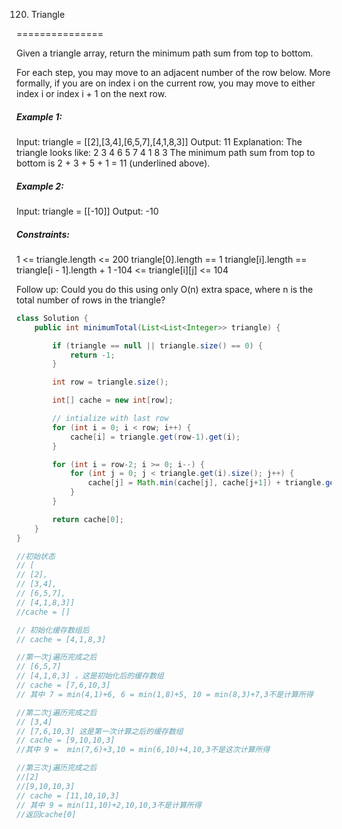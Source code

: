 120. Triangle

===============

Given a triangle array, return the minimum path sum from top to bottom.

For each step, you may move to an adjacent number of the row below. More formally, if you are on index i on the current row, you may move to either index i or index i + 1 on the next row.

##### Example 1:

Input: triangle = [[2],[3,4],[6,5,7],[4,1,8,3]]
Output: 11
Explanation: The triangle looks like:
   2
  3 4
 6 5 7
4 1 8 3
The minimum path sum from top to bottom is 2 + 3 + 5 + 1 = 11 (underlined above).

##### Example 2:

Input: triangle = [[-10]]
Output: -10

##### Constraints:

1 <= triangle.length <= 200
triangle[0].length == 1
triangle[i].length == triangle[i - 1].length + 1
-104 <= triangle[i][j] <= 104


Follow up: Could you do this using only O(n) extra space, where n is the total number of rows in the triangle?

```java
class Solution {
    public int minimumTotal(List<List<Integer>> triangle) {

        if (triangle == null || triangle.size() == 0) {
            return -1;
        }

        int row = triangle.size();

        int[] cache = new int[row];

        // intialize with last row
        for (int i = 0; i < row; i++) {
            cache[i] = triangle.get(row-1).get(i);
        }

        for (int i = row-2; i >= 0; i--) {
            for (int j = 0; j < triangle.get(i).size(); j++) {
                cache[j] = Math.min(cache[j], cache[j+1]) + triangle.get(i).get(j);
            }
        }

        return cache[0];
    }
}

//初始状态
// [
// [2],
// [3,4],
// [6,5,7],
// [4,1,8,3]]
//cache = []

// 初始化缓存数组后
// cache = [4,1,8,3]

//第一次j遍历完成之后
// [6,5,7]
// [4,1,8,3] ，这是初始化后的缓存数组
// cache = [7,6,10,3]
// 其中 7 = min(4,1)+6, 6 = min(1,8)+5, 10 = min(8,3)+7,3不是计算所得

//第二次j遍历完成之后
// [3,4]
// [7,6,10,3] 这是第一次计算之后的缓存数组
// cache = [9,10,10,3]
//其中 9 =  min(7,6)+3,10 = min(6,10)+4,10,3不是这次计算所得

//第三次j遍历完成之后
//[2]
//[9,10,10,3]
// cache = [11,10,10,3]
// 其中 9 = min(11,10)+2,10,10,3不是计算所得
//返回cache[0]
```

